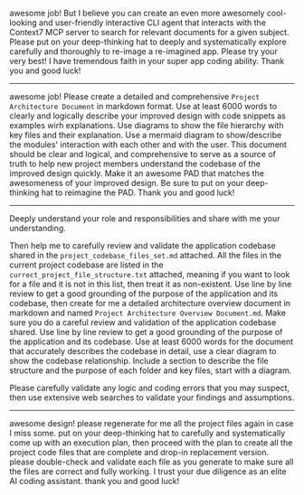 awesome job! But I believe you can create an even more awesomely cool-looking and user-friendly interactive CLI agent that interacts with the Context7 MCP server to search for relevant documents for a given subject. Please put on your deep-thinking hat to deeply and systematically explore carefully and thoroughly to re-image a re-imagined app. Please try your very best! I have tremendous faith in your super app coding ability. Thank you and good luck!

---
awesome job! Please create a detailed and comprehensive `Project Architecture Document` in markdown format. Use at least 6000 words to clearly and logically describe your improved design with code snippets as examples wirh explanations. Use diagrams to show the file hierarchy with key files and their explanation. Use a mermaid diagram to show/describe the modules' interaction with each other and with the user. This document should be clear and logical, and comprehensive to serve as a source of truth to help new project members understand the codebase of the improved design quickly. Make it an awesome PAD that matches the awesomeness of your improved design. Be sure to put on your deep-thinking hat to reimagine the PAD. Thank you and good luck!

---
Deeply understand your role and responsibilities and share with me your understanding.

Then help me to carefully review and validate the application codebase shared in the `project_codebase_files_set.md` attached. All the files in the current project codebase are listed in the `currect_project_file_structure.txt` attached, meaning if you want to look for a file and it is not in this list, then treat it as non-existent. Use line by line review to get a good grounding of the purpose of the application and its codebase, then create for me a detailed architecture overview document in markdown and named `Project Architecture Overview Document.md`. Make sure you do a careful review and validation of the application codebase shared. Use line by line review to get a good grounding of the purpose of the application and its codebase. Use at least 6000 words for the document that accurately describes the codebase in detail, use a clear diagram to show the codebase relationship. Include a section to describe the file structure and the purpose of each folder and key files, start with a diagram.

Please carefully validate any logic and coding errors that you may suspect, then use extensive web searches to validate your findings and assumptions.

---
awesome design! please regenerate for me all the project files again in case I miss some. put on your deep-thinking hat to carefully and systematically come up with an execution plan, then proceed with the plan to create all the project code files that are complete and drop-in replacement version. please double-check and validate each file as you generate to make sure all the files are correct and fully working. I trust your due diligence as an elite AI coding assistant. thank you and good luck! 
